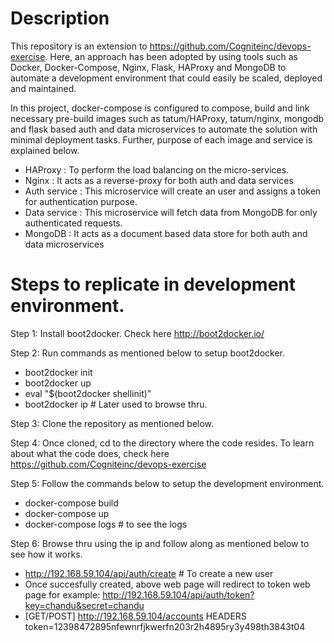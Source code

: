 # Description

This repository is an extension to https://github.com/Cogniteinc/devops-exercise. Here, an approach has been adopted by using tools such as Docker, Docker-Compose, Nginx, Flask, HAProxy and MongoDB to automate a development environment that could easily be scaled, deployed and maintained.

In this project, docker-compose is configured to compose, build and link necessary pre-build images such as tatum/HAProxy, tatum/nginx, mongodb and flask based auth and data microservices to automate the solution with minimal deployment tasks. Further, purpose of each image and service is explained below.

* HAProxy : To perform the load balancing on the micro-services.
* Nginx   : It acts as a reverse-proxy for both auth and data services
* Auth service : This microservice will create an user and assigns a token for authentication purpose.
* Data service : This microservice will fetch data from MongoDB for only authenticated requests.
* MongoDB : It acts as a document based data store for both auth and data microservices



# Steps to replicate in development environment.


Step 1: Install boot2docker. Check here http://boot2docker.io/

Step 2: Run commands as mentioned below to setup boot2docker.

* boot2docker init
* boot2docker up
* eval "$(boot2docker shellinit)"
* boot2docker ip     # Later used to browse thru.

Step 3: Clone the repository as mentioned below.


Step 4: Once cloned, cd to the directory where the code resides. To learn about what the code does, check here https://github.com/Cogniteinc/devops-exercise

Step 5: Follow the commands below to setup the development environment.

* docker-compose build
* docker-compose up
* docker-compose logs # to see the logs

Step 6: Browse thru using the ip and follow along as mentioned below to see how it works.

* http://192.168.59.104/api/auth/create     # To create a new user
* Once succesfully created, above web page will redirect to token web page for example: http://192.168.59.104/api/auth/token?key=chandu&secret=chandu
* [GET/POST] http://192.168.59.104/accounts
  HEADERS
  token=12398472895nfewnrfjkwerfn203r2h4895ry3y498th3843t04










